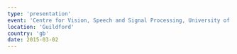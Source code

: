 ```yaml
---
type: 'presentation'
event: 'Centre for Vision, Speech and Signal Processing, University of Surrey'
location: 'Guildford'
country: 'gb'
date: 2015-03-02
---
```

